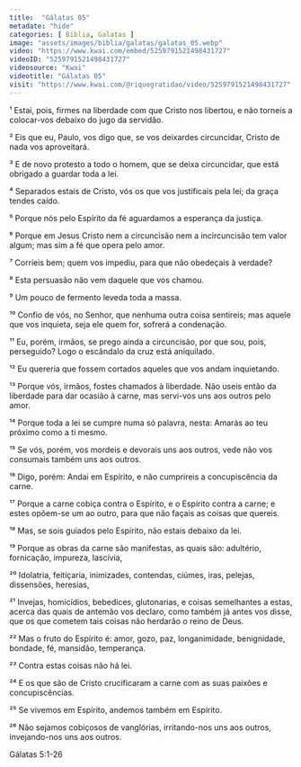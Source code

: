 ```yaml
---
title:  "Gálatas 05"
metadate: "hide"
categories: [ Biblia, Galatas ]
image: "assets/images/biblia/galatas/galatas_05.webp"
video: "https://www.kwai.com/embed/5259791521498431727"
videoID: "5259791521498431727"
videosource: "Kwai"
videotitle: "Gálatas 05"
visit: "https://www.kwai.com/@riquegratidao/video/5259791521498431727"
---
```


¹ Estai, pois, firmes na liberdade com que Cristo nos libertou, e não torneis a colocar-vos debaixo do jugo da servidão.

² Eis que eu, Paulo, vos digo que, se vos deixardes circuncidar, Cristo de nada vos aproveitará.

³ E de novo protesto a todo o homem, que se deixa circuncidar, que está obrigado a guardar toda a lei.

⁴ Separados estais de Cristo, vós os que vos justificais pela lei; da graça tendes caído.

⁵ Porque nós pelo Espírito da fé aguardamos a esperança da justiça.

⁶ Porque em Jesus Cristo nem a circuncisão nem a incircuncisão tem valor algum; mas sim a fé que opera pelo amor.

⁷ Corríeis bem; quem vos impediu, para que não obedeçais à verdade?

⁸ Esta persuasão não vem daquele que vos chamou.

⁹ Um pouco de fermento leveda toda a massa.

¹⁰ Confio de vós, no Senhor, que nenhuma outra coisa sentireis; mas aquele que vos inquieta, seja ele quem for, sofrerá a condenação.

¹¹ Eu, porém, irmãos, se prego ainda a circuncisão, por que sou, pois, perseguido? Logo o escândalo da cruz está aniquilado.

¹² Eu quereria que fossem cortados aqueles que vos andam inquietando.

¹³ Porque vós, irmãos, fostes chamados à liberdade. Não useis então da liberdade para dar ocasião à carne, mas servi-vos uns aos outros pelo amor.

¹⁴ Porque toda a lei se cumpre numa só palavra, nesta: Amarás ao teu próximo como a ti mesmo.

¹⁵ Se vós, porém, vos mordeis e devorais uns aos outros, vede não vos consumais também uns aos outros.

¹⁶ Digo, porém: Andai em Espírito, e não cumprireis a concupiscência da carne.

¹⁷ Porque a carne cobiça contra o Espírito, e o Espírito contra a carne; e estes opõem-se um ao outro, para que não façais as coisas que quereis.

¹⁸ Mas, se sois guiados pelo Espírito, não estais debaixo da lei.

¹⁹ Porque as obras da carne são manifestas, as quais são: adultério, fornicação, impureza, lascívia,

²⁰ Idolatria, feitiçaria, inimizades, contendas, ciúmes, iras, pelejas, dissensões, heresias,

²¹ Invejas, homicídios, bebedices, glutonarias, e coisas semelhantes a estas, acerca das quais de antemão vos declaro, como também já antes vos disse, que os que cometem tais coisas não herdarão o reino de Deus.

²² Mas o fruto do Espírito é: amor, gozo, paz, longanimidade, benignidade, bondade, fé, mansidão, temperança.

²³ Contra estas coisas não há lei.

²⁴ E os que são de Cristo crucificaram a carne com as suas paixões e concupiscências.

²⁵ Se vivemos em Espírito, andemos também em Espírito.

²⁶ Não sejamos cobiçosos de vanglórias, irritando-nos uns aos outros, invejando-nos uns aos outros. 



Gálatas 5:1-26

